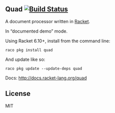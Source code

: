 Quad [![Build Status](https://travis-ci.org/mbutterick/quad.svg?branch=master)](https://travis-ci.org/mbutterick/quad)
----

A document processor written in [Racket](http://racket-lang.org). 

In “documented demo” mode.

Using Racket 6.10+, install from the command line:

    raco pkg install quad
    
And update like so:

    raco pkg update --update-deps quad


Docs: http://docs.racket-lang.org/quad


License
---

MIT

